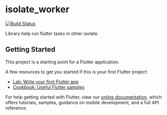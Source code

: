 # isolate_worker
[![Build Status](https://travis-ci.org/fluttervn/isolate_woker.svg?branch=master)](https://travis-ci.org/fluttervn/isolate_woker)

Library help run flutter tasks in other isolate.

## Getting Started

This project is a starting point for a Flutter application.

A few resources to get you started if this is your first Flutter project:

- [Lab: Write your first Flutter app](https://flutter.dev/docs/get-started/codelab)
- [Cookbook: Useful Flutter samples](https://flutter.dev/docs/cookbook)

For help getting started with Flutter, view our
[online documentation](https://flutter.dev/docs), which offers tutorials,
samples, guidance on mobile development, and a full API reference.
